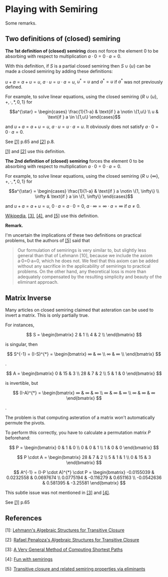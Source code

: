 # Playing with Semiring

Some remarks.

## Two definitions of (closed) semiring

**The 1st definition of (closed) semiring** does not force the element $0$ to be absorbing with respect to multiplication $a · 0 = 0 · a = 0$. 

With this definition, if $S$ is a partial closed semiring then $`S\cup\{u\}`$ can be made a closed semiring by adding these definitions: 

$u+a = a  + u = u$, $a \cdot u = u \cdot a=u$, $u^* = u$ and $a^* = u$ if $a^*$ was not previously defined. 

For example, to solve linear equations, using the closed semiring $`\{R \cup \{u\}, +,·,*,0,1\}`$ for 

```math
a^{\star} = \begin{cases} 
\frac{1}{1-a} & \text{if } a \notin \{1,u\} \\
u & \text{if } a \in \{1,u\}
\end{cases}
```

and $u + a = a + u = u$, $a \cdot u = u \cdot a=u$. It obviously does not satisfy $a · 0 = 0 · a = 0$. 

See [[1]](#1) p.65 and [[2]](#2) p.8.

[[1]](#1) and [[2]](#2) use this definition.

**The 2nd definition of (closed) semiring** forces the element $0$ to be absorbing with respect to multiplication $a · 0 = 0 · a = 0$. 

For example, to solve linear equations, using the closed semiring $`\{R \cup \{∞\}, +,·,*,0,1\}`$ for 

```math
a^{\star} = \begin{cases} 
\frac{1}{1-a} & \text{if } a \notin \{1, \infty\} \\
\infty & \text{if } a \in \{1, \infty\}
\end{cases}
```

and $u + a = a + u = u$, $0 \cdot a = a \cdot 0=0$, $a \cdot ∞ = ∞ \cdot a=∞ \ {{\mathrm{if}\ a\neq 0}}$.

[Wikipedia](https://en.wikipedia.org/wiki/Semiring), [[3]](#3), [[4]](#4), and [[5]](#5) use this definition.

**Remark.** 

I'm uncertain the implications of these two definitions on practical problems, but the authors of [[5]](#5) said that

> Our formulation of semirings is very similar to, but slightly less general than that of Lehmann [10],
> because we include the axiom a·0=0·a=0, which he does not. We feel that this axiom can be added without
> any sacrifice in the applicability of semirings to practical problems. On the other hand, any theoretical loss
> is more than adequately compensated by the resulting simplicity and beauty of the eliminant approach.

## Matrix Inverse

Many articles on closed semiring claimed that asteration can be used to invert a matrix. This is only partially true. 

For instances,

$$ S = \begin{bmatrix}
2 & 1 \\
4 & 2 \\
\end{bmatrix} $$

is singular, then 

$$ S^{-1} = (I-S)^{*} = \begin{bmatrix} 
∞ & ∞ \\
∞ & ∞ \\
\end{bmatrix} $$

. 

$$ A = \begin{bmatrix}
0 & 15 & 3 \\
28 & 7 & 2 \\
5 & 1 & 0
\end{bmatrix} $$ 

is invertible, but 

$$ (I-A)^{*} = \begin{bmatrix}
∞ & ∞ & ∞ \\
∞ & ∞ & ∞ \\
∞ & ∞ & ∞
\end{bmatrix} $$

.

The problem is that computing asteration of a matrix won't automatically permute the pivots. 

To perform this correctly, you have to calculate a permutation matrix $P$ beforehand:

$$ P = \begin{bmatrix}
0 & 1 & 0 \\
0 & 0 & 1 \\
1 & 0 & 0
\end{bmatrix} $$

$$ P \cdot A = \begin{bmatrix}
28 & 7 & 2 \\
5 & 1 & 1 \\
0 & 15 & 3
\end{bmatrix} $$

$$ A^{-1} = (I-P \cdot A)^{*} \cdot P  =  \begin{bmatrix}
-0.0155039 & 0.0232558 & 0.0697674 \\
0.0775194 & -0.116279 & 0.651163 \\
-0.0542636 & 0.581395 & -3.25581
\end{bmatrix} $$

This subtle issue was not mentioned in [[3]](#3) and [[4]](#4).

See [[1]](#1) p.65 

## References

<a id="1">[1]:</a> [Lehmann's Algebraic Structures for Transitive Closure](https://wrap.warwick.ac.uk/46308/7/WRAP_Lehmann_cs-rr-010.pdf)

<a id="2">[2]:</a> [Rafael Penaloza's Algebraic Structures for Transitive Closure](https://citeseerx.ist.psu.edu/viewdoc/summary?doi=10.1.1.71.7650)

<a id="3">[3]:</a> [A Very General Method of Computing Shortest Paths](http://r6.ca/blog/20110808T035622Z.html)

<a id="4">[4]:</a> [Fun with semirings](https://web.archive.org/web/20160305153614id_/http://www.cl.cam.ac.uk/~sd601/papers/semirings.pdf)

<a id="5">[5]:</a> [Transitive closure and related semiring properties via eliminants](https://core.ac.uk/download/pdf/81124964.pdf)
